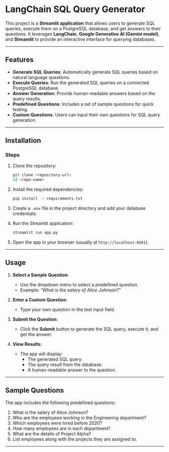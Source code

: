 # LangChain SQL Query Generator

This project is a **Streamlit application** that allows users to generate SQL queries, execute them on a PostgreSQL database, and get answers to their questions. It leverages **LangChain**, **Google Generative AI (Gemini model)**, and **Streamlit** to provide an interactive interface for querying databases.

---

## Features

- **Generate SQL Queries**: Automatically generate SQL queries based on natural language questions.
- **Execute Queries**: Run the generated SQL queries on a connected PostgreSQL database.
- **Answer Generation**: Provide human-readable answers based on the query results.
- **Predefined Questions**: Includes a set of sample questions for quick testing.
- **Custom Questions**: Users can input their own questions for SQL query generation.

---

## Installation

### Steps
1. Clone the repository:
   ```bash
   git clone <repository-url>
   cd <repo-name>
   ```

2. Install the required dependencies:
   ```bash
   pip install -r requirements.txt
   ```

3. Create a `.env` file in the project directory and add your database credentials.

4. Run the Streamlit application:
   ```bash
   streamlit run app.py
   ```

5. Open the app in your browser (usually at `http://localhost:8501`).

---

## Usage

1. **Select a Sample Question**:
   - Use the dropdown menu to select a predefined question.
   - Example: *"What is the salary of Alice Johnson?"*

2. **Enter a Custom Question**:
   - Type your own question in the text input field.

3. **Submit the Question**:
   - Click the **Submit** button to generate the SQL query, execute it, and get the answer.

4. **View Results**:
   - The app will display:
     - The generated SQL query.
     - The query result from the database.
     - A human-readable answer to the question.

---

## Sample Questions

The app includes the following predefined questions:
1. What is the salary of Alice Johnson?
2. Who are the employees working in the Engineering department?
3. Which employees were hired before 2020?
4. How many employees are in each department?
5. What are the details of Project Alpha?
6. List employees along with the projects they are assigned to.

---
